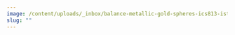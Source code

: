 ```yaml
---
image: /content/uploads/_inbox/balance-metallic-gold-spheres-ics813-istock-getty-images-475996456.png
slug: ""
---
```

